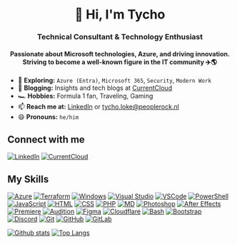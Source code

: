 <h1 align="center">👋 Hi, I'm Tycho</h1>
<h3 align="center">Technical Consultant & Technology Enthusiast</h3>
<h4 align="center">Passionate about Microsoft technologies, Azure, and driving innovation. Striving to become a well-known figure in the IT community ✈️🌎</h4>

- 🌱 **Exploring:** `Azure (Entra)`, `Microsoft 365`, `Security`, `Modern Work`
- 📝 **Blogging:** Insights and tech blogs at [CurrentCloud](https://currentcloud.net)
- 🏎️ **Hobbies:** Formula 1 fan, Traveling, Gaming
- 📫 **Reach me at:** [LinkedIn](https://linkedin.com/in/tycholoke) or tycho.loke@peoplerock.nl
- 😄 **Pronouns:** `he/him`

## Connect with me

[![LinkedIn](https://skillicons.dev/icons?i=linkedin)](https://linkedin.com/in/tycholoke)
[![CurrentCloud](https://skillicons.dev/icons?i=website)](https://currentcloud.net)

## My Skills

[![Azure](https://skillicons.dev/icons?i=azure)](https://azure.microsoft.com)
[![Terraform](https://skillicons.dev/icons?i=terraform)](#)
[![Windows](https://skillicons.dev/icons?i=windows)](#)
[![Visual Studio](https://skillicons.dev/icons?i=visualstudio)](https://visualstudio.microsoft.com/)
[![VSCode](https://skillicons.dev/icons?i=vscode)](https://code.visualstudio.com/)
[![PowerShell](https://skillicons.dev/icons?i=powershell)](https://www.powershellgallery.com/)
[![JavaScript](https://skillicons.dev/icons?i=js)](#)
[![HTML](https://skillicons.dev/icons?i=html)](#)
[![CSS](https://skillicons.dev/icons?i=css)](#)
[![PHP](https://skillicons.dev/icons?i=php)](#)
[![MD](https://skillicons.dev/icons?i=md)](#)
[![Photoshop](https://skillicons.dev/icons?i=ps)](#)
[![After Effects](https://skillicons.dev/icons?i=ae)](#)
[![Premiere](https://skillicons.dev/icons?i=pr)](#)
[![Audition](https://skillicons.dev/icons?i=au)](#)
[![Figma](https://skillicons.dev/icons?i=figma)](#)
[![Cloudflare](https://skillicons.dev/icons?i=cloudflare)](#)
[![Bash](https://skillicons.dev/icons?i=bash)](#)
[![Bootstrap](https://skillicons.dev/icons?i=bootstrap)](#)
[![Discord](https://skillicons.dev/icons?i=discord)](#)
[![Git](https://skillicons.dev/icons?i=git)](#)
[![GitHub](https://skillicons.dev/icons?i=github)](#)
[![GitLab](https://skillicons.dev/icons?i=gitlab)](#)

<a href="#">![Github stats](https://vercel.currentcloud.net/api?username=tycholoke&theme=blueberry&count_private=true&hide_border=true&line_height=20)</a>
<a href="#">![Top Langs](https://vercel.currentcloud.net/api/top-langs/?username=tycholoke&layout=compact&theme=blueberry&count_private=true&hide_border=true)</a>
